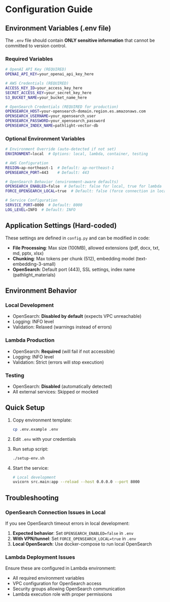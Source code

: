 # Configuration Guide

## Environment Variables (.env file)

The `.env` file should contain **ONLY sensitive information** that cannot be committed to version control.

### Required Variables

```bash
# OpenAI API Key (REQUIRED)
OPENAI_API_KEY=your_openai_api_key_here

# AWS Credentials (REQUIRED)
ACCESS_KEY_ID=your_access_key_here
SECRET_ACCESS_KEY=your_secret_key_here
S3_BUCKET_NAME=your_bucket_name_here

# OpenSearch Credentials (REQUIRED for production)
OPENSEARCH_HOST=your-opensearch-domain.region.es.amazonaws.com
OPENSEARCH_USERNAME=your_opensearch_user
OPENSEARCH_PASSWORD=your_opensearch_password
OPENSEARCH_INDEX_NAME=pathlight-vector-db
```

### Optional Environment Variables

```bash
# Environment Override (auto-detected if not set)
ENVIRONMENT=local  # Options: local, lambda, container, testing

# AWS Configuration
REGION=ap-northeast-1  # Default: ap-northeast-1
OPENSEARCH_PORT=443    # Default: 443

# OpenSearch Behavior (environment-aware defaults)
OPENSEARCH_ENABLED=false  # Default: false for local, true for lambda
FORCE_OPENSEARCH_LOCAL=true  # Default: false (force connection in local)

# Service Configuration
SERVICE_PORT=8000  # Default: 8000
LOG_LEVEL=INFO  # Default: INFO
```

## Application Settings (Hard-coded)

These settings are defined in `config.py` and can be modified in code:

- **File Processing**: Max size (100MB), allowed extensions (pdf, docx, txt, md, pptx, xlsx)
- **Chunking**: Max tokens per chunk (512), embedding model (text-embedding-3-small)
- **OpenSearch**: Default port (443), SSL settings, index name (pathlight_materials)

## Environment Behavior

### Local Development
- OpenSearch: **Disabled by default** (expects VPC unreachable)
- Logging: INFO level
- Validation: Relaxed (warnings instead of errors)

### Lambda Production
- OpenSearch: **Required** (will fail if not accessible)
- Logging: INFO level  
- Validation: Strict (errors will stop execution)

### Testing
- OpenSearch: **Disabled** (automatically detected)
- All external services: Skipped or mocked

## Quick Setup

1. Copy environment template:
   ```bash
   cp .env.example .env
   ```

2. Edit `.env` with your credentials

3. Run setup script:
   ```bash
   ./setup-env.sh
   ```

4. Start the service:
   ```bash
   # Local development
   uvicorn src.main:app --reload --host 0.0.0.0 --port 8000
   ```

## Troubleshooting

### OpenSearch Connection Issues in Local

If you see OpenSearch timeout errors in local development:

1. **Expected behavior**: Set `OPENSEARCH_ENABLED=false` in `.env`
2. **With VPN/tunnel**: Set `FORCE_OPENSEARCH_LOCAL=true` in `.env`
3. **Local OpenSearch**: Use docker-compose to run local OpenSearch

### Lambda Deployment Issues

Ensure these are configured in Lambda environment:
- All required environment variables
- VPC configuration for OpenSearch access
- Security groups allowing OpenSearch communication
- Lambda execution role with proper permissions
